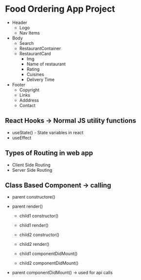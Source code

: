 # Food Ordering App Project

 - Header
    - Logo
    - Nav Items
 - Body
    - Search
    - RestaurantContainer
    - RestaurantCard
      - Img
      - Name of restaurant
      - Rating
      - Cuisines
      - Delivery Time
 - Footer
    - Copyright
    - Links
    - Adddress
    - Contact

## React Hooks -> Normal JS utility functions

- useState() - State variables in react
- useEffect

## Types of Routing in web app

- Client Side Routing
- Server Side Routing

## Class Based Component -> calling 
- parent constructore()
- parent render()

   - child1 constructor()
   - child1 render()

   - child2 constructor()
   - child2 render()

   - child1 componentDidMount()
   - child2 componentDidMount()

- parent componentDidMount() -> used for api calls

